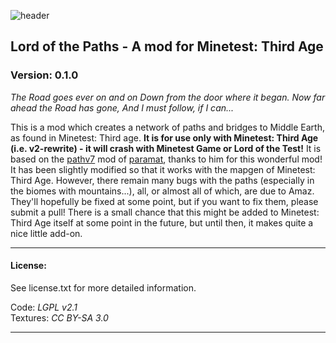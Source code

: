 ![header](https://raw.githubusercontent.com/minetest-LOTR/Lord-of-the-Test/v2-rewrite/menu/header.png)
## Lord of the Paths - A mod for Minetest: Third Age
### Version: 0.1.0

*The Road goes ever on and on*
*Down from the door where it began.*
*Now far ahead the Road has gone,*
*And I must follow, if I can...*

This is a mod which creates a network of paths and bridges to Middle Earth, as found in Minetest: Third age.
**It is for use only with Minetest: Third Age (i.e. v2-rewrite) - it will crash with Minetest Game or Lord of the Test!**
It is based on the [pathv7](https://github.com/paramat/pathv7) mod of [paramat](https://github.com/paramat/), thanks to him for this wonderful mod!
It has been slightly modified so that it works with the mapgen of Minetest: Third Age. However, there remain many bugs with the paths (especially in the biomes with mountains...), all, or almost all of which, are due to Amaz. They'll hopefully be fixed at some point, but if you want to fix them, please submit a pull!
There is a small chance that this might be added to Minetest: Third Age itself at some point in the future, but until then, it makes quite a nice little add-on.

-----------------------------------------------------------------------------------------------

#### License:

See license.txt for more detailed information.

Code: *LGPL v2.1*  
Textures: *CC BY-SA 3.0*

-----------------------------------------------------------------------------------------------
